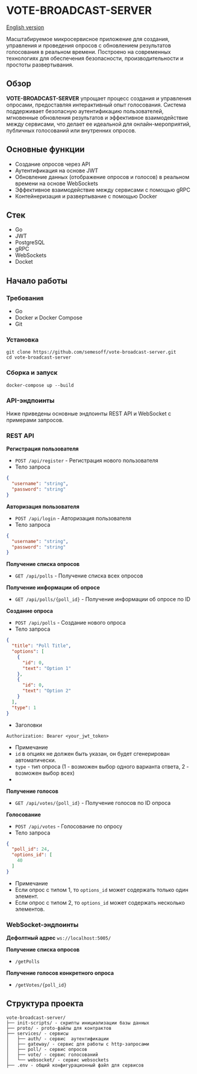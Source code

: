 # VOTE-BROADCAST-SERVER

[English version](README_EN.md)

Масштабируемое микросервисное приложение для создания, управления и проведения опросов с обновлением результатов голосования в реальном времени. Построено на современных технологиях для обеспечения безопасности, производительности и простоты развертывания.

## Обзор

**VOTE-BROADCAST-SERVER** упрощает процесс создания и управления опросами, предоставляя интерактивный опыт голосования. Система поддерживает безопасную аутентификацию пользователей, мгновенные обновления результатов и эффективное взаимодействие между сервисами, что делает ее идеальной для онлайн-мероприятий, публичных голосований или внутренних опросов.

## Основные функции

- Создание опросов через API
- Аутентификация на основе JWT
- Обновление данных (отображение опросов и голосов) в реальном времени на основе WebSockets
- Эффективное взаимодействие между сервисами с помощью gRPC
- Контейнеризация и развертывание с помощью Docker

## Стек

- Go
- JWT
- PostgreSQL
- gRPC
- WebSockets
- Docket

## Начало работы

### Требования

- Go
- Docker и Docker Compose
- Git

### Установка

```shell
git clone https://github.com/semesoff/vote-broadcast-server.git
cd vote-broadcast-server
```

### Сборка и запуск 

```shell
docker-compose up --build
```

### API-эндпоинты

Ниже приведены основные эндпоинты REST API и WebSocket с примерами запросов.

### REST API

**Регистрация пользователя**
- `POST /api/register` - Регистрация нового пользователя
- Тело запроса
```json
{
  "username": "string",
  "password": "string"
}
```

**Авторизация пользователя**
- `POST /api/login` - Авторизация пользователя
- Тело запроса
```json
{
  "username": "string",
  "password": "string"
}
```

**Получение списка опросов**
- `GET /api/polls` - Получение списка всех опросов

**Получение информации об опросе**
- `GET /api/polls/{poll_id}` - Получение информации об опросе по ID

**Создание опроса**
- `POST /api/polls` - Создание нового опроса
- Тело запроса
```json
{
  "title": "Poll Title",
  "options": [
    {
      "id": 0,
      "text": "Option 1"
    },
    {
      "id": 0,
      "text": "Option 2"
    }
  ],
  "type": 1
}
```
- Заголовки
```text
Authorization: Bearer <your_jwt_token>
```
- Примечание
- `id` в опциях не должен быть указан, он будет сгенерирован автоматически.
- `type` - тип опроса (1 - возможен выбор одного варианта ответа, 2 - возможен выбор всех)
- 
**Получение голосов**
- `GET /api/votes/{poll_id}` - Получение голосов по ID опроса

**Голосование**
- `POST /api/votes` - Голосование по опросу
- Тело запроса
```json
{
  "poll_id": 24,
  "options_id": [
    40
  ]
}
```
- Примечание
- Если опрос с типом 1, то `options_id` может содержать только один элемент.
- Если опрос с типом 2, то `options_id` может содержать несколько элементов.


### WebSocket-эндпоинты

**Дефолтный адрес** `ws://localhost:5005/`

**Получение списка опросов**
- `/getPolls`

**Получение голосов конкретного опроса**
- `/getVotes/{poll_id}`

## Структура проекта

```text
vote-broadcast-server/
├── init-scripts/ - скрипты инициализации базы данных
├── proto/ - proto-файлы для контрактов
├── services/ - сервисы
│   ├── auth/ - сервис  аутентификации
│   ├── gateway/ - сервис для работы с http-запросами
│   ├── poll/ - сервис опросов
│   ├── vote/ - сервис голосований
│   └── websocket/ - сервис websockets
├── .env - общий конфигурационный файл для сервисов
```